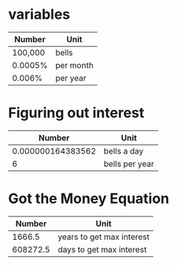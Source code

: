 # variables

| Number | Unit |
| --- | --- |
| 100,000 | bells |
| 0.0005% | per month |
| 0.006% | per year|

# Figuring out interest

| Number | Unit |
| --- | --- |
| 0.000000164383562 | bells a day
| 6 | bells per year

# Got the Money Equation 

| Number | Unit |
| --- | --- |
| 1666.5 | years to get max interest 
| 608272.5 | days to get max interest
